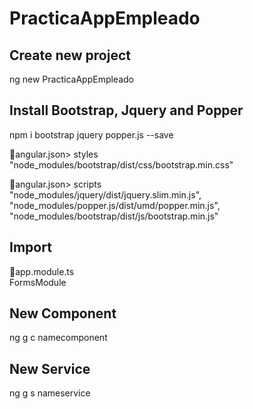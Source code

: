 # PracticaAppEmpleado

## Create new project

ng new PracticaAppEmpleado

## Install Bootstrap, Jquery and Popper

npm i bootstrap jquery popper.js --save

📁angular.json> styles 
<br>
"node_modules/bootstrap/dist/css/bootstrap.min.css"

📁angular.json> scripts 
<br>
"node_modules/jquery/dist/jquery.slim.min.js",
<br>
"node_modules/popper.js/dist/umd/popper.min.js",
<br>
"node_modules/bootstrap/dist/js/bootstrap.min.js"

## Import 

📁app.module.ts 
<br>
FormsModule

## New Component

ng g c namecomponent

## New Service

ng g s nameservice
